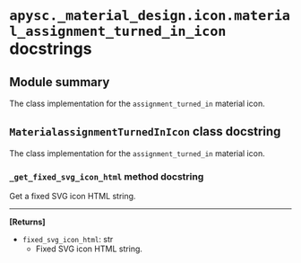 # `apysc._material_design.icon.material_assignment_turned_in_icon` docstrings

## Module summary

The class implementation for the `assignment_turned_in` material icon.

## `MaterialassignmentTurnedInIcon` class docstring

The class implementation for the `assignment_turned_in` material icon.

### `_get_fixed_svg_icon_html` method docstring

Get a fixed SVG icon HTML string.<hr>

**[Returns]**

- `fixed_svg_icon_html`: str
  - Fixed SVG icon HTML string.